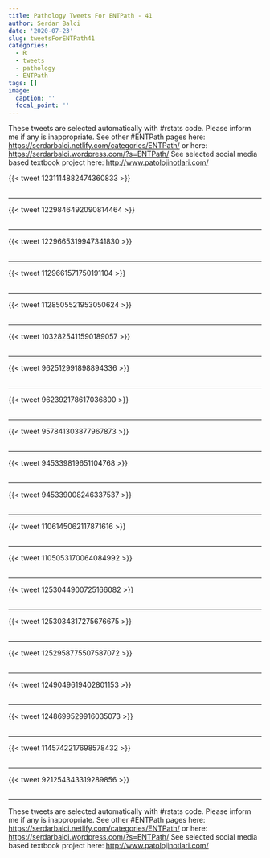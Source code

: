 ```yaml
---
title: Pathology Tweets For ENTPath - 41
author: Serdar Balci
date: '2020-07-23'
slug: tweetsForENTPath41
categories:
  - R
  - tweets
  - pathology
  - ENTPath
tags: []
image:
  caption: ''
  focal_point: ''
---
```



These tweets are selected automatically with #rstats code. Please inform me if any is inappropriate.
See other #ENTPath pages here: https://serdarbalci.netlify.com/categories/ENTPath/  or here: https://serdarbalci.wordpress.com/?s=ENTPath/ 
See selected social media based textbook project here: http://www.patolojinotlari.com/

{{< tweet 1231114882474360833 >}}
<br>
<br>
<hr>
{{< tweet 1229846492090814464 >}}
<br>
<br>
<hr>
{{< tweet 1229665319947341830 >}}
<br>
<br>
<hr>
{{< tweet 1129661571750191104 >}}
<br>
<br>
<hr>
{{< tweet 1128505521953050624 >}}
<br>
<br>
<hr>
{{< tweet 1032825411590189057 >}}
<br>
<br>
<hr>
{{< tweet 962512991898894336 >}}
<br>
<br>
<hr>
{{< tweet 962392178617036800 >}}
<br>
<br>
<hr>
{{< tweet 957841303877967873 >}}
<br>
<br>
<hr>
{{< tweet 945339819651104768 >}}
<br>
<br>
<hr>
{{< tweet 945339008246337537 >}}
<br>
<br>
<hr>
{{< tweet 1106145062117871616 >}}
<br>
<br>
<hr>
{{< tweet 1105053170064084992 >}}
<br>
<br>
<hr>
{{< tweet 1253044900725166082 >}}
<br>
<br>
<hr>
{{< tweet 1253034317275676675 >}}
<br>
<br>
<hr>
{{< tweet 1252958775507587072 >}}
<br>
<br>
<hr>
{{< tweet 1249049619402801153 >}}
<br>
<br>
<hr>
{{< tweet 1248699529916035073 >}}
<br>
<br>
<hr>
{{< tweet 1145742217698578432 >}}
<br>
<br>
<hr>
{{< tweet 921254343319289856 >}}
<br>
<br>
<hr>


These tweets are selected automatically with #rstats code. Please inform me if any is inappropriate.
See other #ENTPath pages here: https://serdarbalci.netlify.com/categories/ENTPath/  or here: https://serdarbalci.wordpress.com/?s=ENTPath/ 
See selected social media based textbook project here: http://www.patolojinotlari.com/
